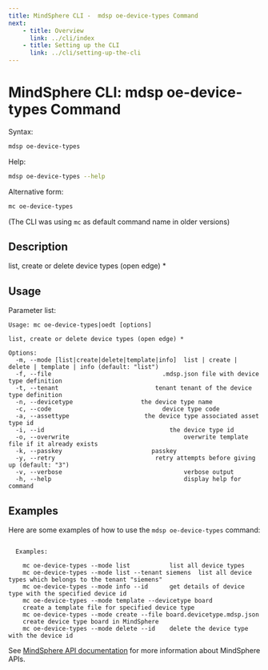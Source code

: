 ```yaml
---
title: MindSphere CLI -  mdsp oe-device-types Command
next:
    - title: Overview
      link: ../cli/index
    - title: Setting up the CLI
      link: ../cli/setting-up-the-cli
---
```


# MindSphere CLI: mdsp oe-device-types Command

Syntax:

```bash
mdsp oe-device-types
```

Help:

```bash
mdsp oe-device-types --help
```

Alternative form:

```bash
mc oe-device-types
```

(The CLI was using `mc` as default command name in older versions)

## Description

list, create or delete device types (open edge) *

## Usage

Parameter list:

```text
Usage: mc oe-device-types|oedt [options]

list, create or delete device types (open edge) *

Options:
  -m, --mode [list|create|delete|template|info]  list | create | delete | template | info (default: "list")
  -f, --file                               .mdsp.json file with device type definition
  -t, --tenant                           tenant tenant of the device type definition
  -n, --devicetype                   the device type name
  -c, --code                               device type code
  -a, --assettype                     the device type associated asset type id
  -i, --id                                   the device type id
  -o, --overwrite                                overwrite template file if it already exists
  -k, --passkey                         passkey
  -y, --retry                            retry attempts before giving up (default: "3")
  -v, --verbose                                  verbose output
  -h, --help                                     display help for command

```

## Examples

Here are some examples of how to use the `mdsp oe-device-types` command:

```text

  Examples:

    mc oe-device-types --mode list 			 list all device types
    mc oe-device-types --mode list --tenant siemens	 list all device types which belongs to the tenant "siemens"
    mc oe-device-types --mode info --id 	 get details of device type with the specified device id
    mc oe-device-types --mode template --devicetype board 
	create a template file for specified device type
    mc oe-device-types --mode create --file board.devicetype.mdsp.json 
	create device type board in MindSphere
    mc oe-device-types --mode delete --id 	 delete the device type with the device id

```

See [MindSphere API documentation](https://documentation.mindsphere.io/MindSphere/apis/index.html) for more information about MindSphere APIs.
